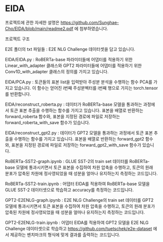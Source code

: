# EIDA

프로젝트에 관한 자세한 설명은 https://github.com/Sunghae-Cho/EIDA/blob/main/readme2.pdf 에 첨부하였습니다.



프로젝트 구조

E2E 폴더의 txt 파일들 : E2E NLG Challenge 데이터셋을 담고 있습니다.

EIDA/EIDA.py : RoBERTa-base 파라미터들에 어댑터를 적용하기 위한 Linear_with_adapter 클래스와 GPT2 파라미터들에 어댑터를 적용하기 위한 Conv1D_with_adapter 클래스의 정의를 가지고 있습니다.

EIDA/PCA.py : 토큰들의 표본 list을 입력받아 주성분 분석을 수행하는 함수 PCA를 가지고 있습니다. 이 함수는 얻어진 i번째 주성분벡터를 i번째 행으로 가지는 torch.tensor를 반환합니다.

EIDA/reconstruct_roberta.py : 데이터가 RoBERTa-base 모델을 통과하는 과정에서 토큰 표본 추출을 수행하는 함수를 가지고 있습니다. 표본을 배열로 반환하는 forward_roberta 함수와, 표본을 지정된 경로에 파일로 저장하는 forward_roberta_with_save 함수가 있습니다.

EIDA/reconstruct_gpt2.py : 데이터가 GPT2 모델을 통과하는 과정에서 토큰 표본 추출을 수행하는 함수를 가지고 있습니다. 표본을 배열로 반환하는 forward_gpt2 함수와, 표본을 지정된 경로에 파일로 저장하는 forward_gpt2_with_save 함수가 있습니다.

RoBERTa-SST2-graph.ipynb : GLUE SST-2의 train set 데이터를 RoBERTa-base 모델에 통과시키면서 토큰 표본을 수집하여 차원 압축을 수행하고, 토큰의 원래 분포가 압축된 차원에 정사영되었을 때 성분을 얼마나 유지하는지 측정하는 코드입니다.

RoBERTa-SST2-train.ipynb : 어댑터 EIDA를 적용하여 RoBERTa-base 모델을 GLUE SST-2 데이터셋으로 학습하고 accuracy를 측정하는 코드입니다.

GPT2-E2ENLG-graph.ipynb : E2E NLG Challenge의 train set 데이터를 GPT2 모델에 통과시키면서 토큰 표본을 수집하여 차원 압축을 수행하고, 토큰의 원래 분포가 압축된 차원에 정사영되었을 때 성분을 얼마나 유지하는지 측정하는 코드입니다.

GPT2-E2ENLG-train.ipynb : 어댑터 EIDA를 적용하여 GPT2 모델을 E2E NLG Challenge 데이터셋으로 학습하고 https://github.com/tuetschek/e2e-dataset 에서 제공하는 벤치마크의 형식에 맞게 결과를 출력하는 코드입니다.
